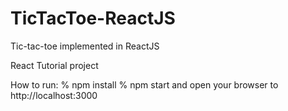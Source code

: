 # TicTacToe-ReactJS
Tic-tac-toe implemented in ReactJS

React Tutorial project 

How to run:
% npm install
% npm start
and open your browser to http://localhost:3000
